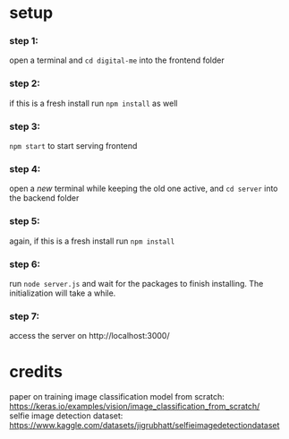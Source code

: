 # setup
### step 1:
open a terminal and `cd digital-me` into the frontend folder

### step 2:
if this is a fresh install run `npm install` as well

### step 3:
`npm start` to start serving frontend

### step 4:
open a *new* terminal while keeping the old one active, and `cd server` into the backend folder

### step 5:
again, if this is a fresh install run `npm install`

### step 6:
run `node server.js` and wait for the packages to finish installing. The initialization will take a while.

### step 7:
access the server on http://localhost:3000/

# credits
paper on training image classification model from scratch: https://keras.io/examples/vision/image_classification_from_scratch/ \
selfie image detection dataset: https://www.kaggle.com/datasets/jigrubhatt/selfieimagedetectiondataset




